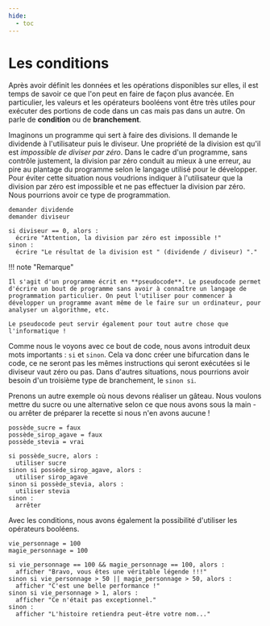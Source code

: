 ```yaml
---
hide:
  - toc
---
```


# Les conditions
Après avoir définit les données et les opérations disponibles sur elles, il est temps de savoir ce que l'on peut en faire de façon plus avancée. En particulier, les valeurs et les opérateurs booléens vont être très utiles pour exécuter des portions de code dans un cas mais pas dans un autre. On parle de **condition** ou de **branchement**.

Imaginons un programme qui sert à faire des divisions. Il demande le dividende à l'utilisateur puis le diviseur. Une propriété de la division est qu'il est _impossible de diviser par zéro_. Dans le cadre d'un programme, sans contrôle justement, la division par zéro conduit au mieux à une erreur, au pire au plantage du programme selon le langage utilisé pour le développer. Pour éviter cette situation nous voudrions indiquer à l'utilisateur que la division par zéro est impossible et ne pas effectuer la division par zéro. Nous pourrions avoir ce type de programmation.

```text
demander dividende
demander diviseur

si diviseur == 0, alors :
  écrire "Attention, la division par zéro est impossible !"
sinon :
  écrire "Le résultat de la division est " (dividende / diviseur) "."
```

!!! note "Remarque"

    Il s'agit d'un programme écrit en **pseudocode**. Le pseudocode permet d'écrire un bout de programme sans avoir à connaître un langage de programmation particulier. On peut l'utiliser pour commencer à développer un programme avant même de le faire sur un ordinateur, pour analyser un algorithme, etc.

    Le pseudocode peut servir également pour tout autre chose que l'informatique !

Comme nous le voyons avec ce bout de code, nous avons introduit deux mots importants : `si` et `sinon`. Cela va donc créer une bifurcation dans le code, ce ne seront pas les mêmes instructions qui seront exécutées si le diviseur vaut zéro ou pas. Dans d'autres situations, nous pourrions avoir besoin d'un troisième type de branchement, le `sinon si`.

Prenons un autre exemple où nous devons réaliser un gâteau. Nous voulons mettre du sucre ou une alternative selon ce que nous avons sous la main - ou arrêter de préparer la recette si nous n'en avons aucune !

```text
possède_sucre = faux
possède_sirop_agave = faux
possède_stevia = vrai

si possède_sucre, alors :
  utiliser sucre
sinon si possède_sirop_agave, alors :
  utiliser sirop_agave
sinon si possède_stevia, alors :
  utiliser stevia
sinon :
  arrêter
```

Avec les conditions, nous avons également la possibilité d'utiliser les opérateurs booléens.

```text
vie_personnage = 100
magie_personnage = 100

si vie_personnage == 100 && magie_personnage == 100, alors :
  afficher "Bravo, vous êtes une véritable légende !!!"
sinon si vie_personnage > 50 || magie_personnage > 50, alors :
  afficher "C'est une belle performance !"
sinon si vie_personnage > 1, alors :
  afficher "Ce n'était pas exceptionnel."
sinon :
  afficher "L'histoire retiendra peut-être votre nom..."
```
